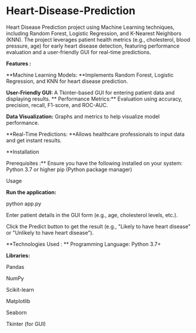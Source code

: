 # Heart-Disease-Prediction
Heart Disease Prediction project using Machine Learning techniques, including Random Forest, Logistic Regression, and K-Nearest Neighbors (KNN). The project leverages patient health metrics (e.g., cholesterol, blood pressure, age) for early heart disease detection, featuring performance evaluation and a user-friendly GUI for real-time predictions.

**Features :**

**Machine Learning Models: **Implements Random Forest, Logistic Regression, and KNN for heart disease prediction.

**User-Friendly GUI:** A Tkinter-based GUI for entering patient data and displaying results.
**
Performance Metrics:** Evaluation using accuracy, precision, recall, F1-score, and ROC-AUC.

**Data Visualization:** Graphs and metrics to help visualize model performance.

**Real-Time Predictions: **Allows healthcare professionals to input data and get instant results.

**Installation

Prerequisites :**
Ensure you have the following installed on your system:
Python 3.7 or higher
pip (Python package manager)

Usage

**Run the application:**

python app.py

Enter patient details in the GUI form (e.g., age, cholesterol levels, etc.).

Click the Predict button to get the result (e.g., "Likely to have heart disease" or "Unlikely to have heart disease").

**Technologies Used :
**
Programming Language: Python 3.7+

**Libraries:**

Pandas

NumPy

Scikit-learn

Matplotlib

Seaborn

Tkinter (for GUI)







